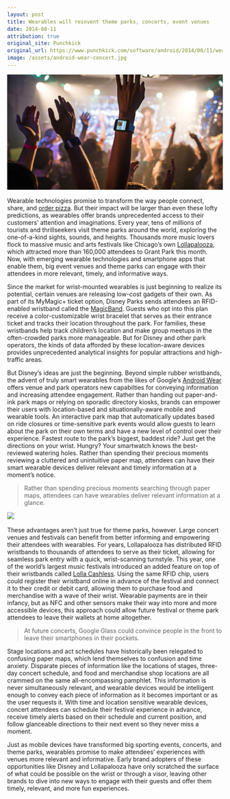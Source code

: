 ```yaml
---
layout: post
title: Wearables will reinvent theme parks, concerts, event venues
date: 2014-08-11
attribution: true
original_site: Punchkick
original_url: https://www.punchkick.com/software/android/2014/08/11/wearables-will-reinvent-theme-parks-concerts-and-big-event-venues
image: /assets/android-wear-concert.jpg
---
```

![](/assets/android-wear-concert.jpg)

Wearable technologies promise to transform the way people connect, share, and [order pizza](https://www.theverge.com/2014/6/25/5841744/google-demos-android-wear-third-party-apps-io). But their impact will be larger than even these lofty predictions, as wearables offer brands unprecedented access to their customers’ attention and imaginations. Every year, tens of millions of tourists and thrillseekers visit theme parks around the world, exploring the one-of-a-kind sights, sounds, and heights. Thousands more music lovers flock to massive music and arts festivals like Chicago’s own [Lollapalooza](http://www.lollapalooza.com/), which attracted more than 160,000 attendees to Grant Park this month. Now, with emerging wearable technologies and smartphone apps that enable them, big event venues and theme parks can engage with their attendees in more relevant, timely, and informative ways.

Since the market for wrist-mounted wearables is just beginning to realize its potential, certain venues are releasing low-cost gadgets of their own. As part of its MyMagic+ ticket option, Disney Parks sends attendees an RFID-enabled wristband called the [MagicBand](https://disneyworld.disney.go.com/plan/my-disney-experience/bands-cards/). Guests who opt into this plan receive a color-customizable wrist bracelet that serves as their entrance ticket and tracks their location throughout the park. For families, these wristbands help track children’s location and make group meetups in the often-crowded parks more manageable. But for Disney and other park operators, the kinds of data afforded by these location-aware devices provides unprecedented analytical insights for popular attractions and high-traffic areas.

But Disney’s ideas are just the beginning. Beyond simple rubber wristbands, the advent of truly smart wearables from the likes of Google’s [Android Wear](https://www.android.com/wear) offers venue and park operators new capabilties for conveying information and increasing attendee engagement. Rather than handing out paper-and-ink park maps or relying on sporadic directory kiosks, brands can empower their users with location-based and situationally-aware mobile and wearable tools. An interactive park map that automatically updates based on ride closures or time-sensitive park events would allow guests to learn about the park on their own terms and have a new level of control over their experience. Fastest route to the park’s biggest, baddest ride? Just get the directions on your wrist. Hungry? Your smartwatch knows the best-reviewed watering holes. Rather than spending their precious moments reviewing a cluttered and unintuitive paper map, attendees can have their smart wearable devices deliver relevant and timely information at a moment’s notice.

> Rather than spending precious moments searching through paper maps, attendees can have wearables deliver relevant information at a glance.

![](https://idcwristbands.files.wordpress.com/2011/10/idc-lollapalooza-rfidgate.jpg)

These advantages aren’t just true for theme parks, however. Large concert venues and festivals can benefit from better informing and empowering their attendees with wearables. For years, Lollapalooza has distributed RFID wristbands to thousands of attendees to serve as their ticket, allowing for seamless park entry with a quick, wrist-scanning turnstyle. This year, one of the world’s largest music festivals introduced an added feature on top of their wristbands called [Lolla Cashless](http://www.lollapalooza.com/2014/lolla-cashless-all-you-need-to-know/). Using the same RFID chip, users could register their wristband online in advance of the festival and connect it to their credit or debit card, allowing them to purchase food and merchandise with a wave of their wrist. Wearable payments are in their infancy, but as NFC and other sensors make their way into more and more accessible devices, this approach could allow future festival or theme park attendees to leave their wallets at home altogether.

> At future concerts, Google Glass could convince people in the front to leave their smartphones in their pockets.

Stage locations and act schedules have historically been relegated to confusing paper maps, which lend themselves to confusion and time anxiety. Disparate pieces of information like the locations of stages, three-day concert schedule, and food and merchandise shop locations are all crammed on the same all-encompassing pamphlet. This information is never simultaneously relevant, and wearable devices would be intelligent enough to convey each piece of information as it becomes important or as the user requests it. With time and location sensitive wearable devices, concert attendees can schedule their festival experience in advance, receive timely alerts based on their schedule and current position, and follow glanceable directions to their next event so they never miss a moment.

Just as mobile devices have transformed big sporting events, concerts, and theme parks, wearables promise to make attendees’ experiences with venues more relevant and informative. Early brand adopters of these opportunities like Disney and Lollapalooza have only scratched the surface of what could be possible on the wrist or through a visor, leaving other brands to dive into new ways to engage with their guests and offer them timely, relevant, and more fun experiences.